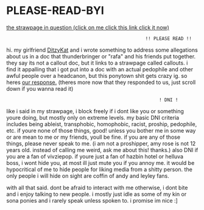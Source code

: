 # PLEASE-READ-BYI
<a href="https://gardengnostix.straw.page/">the strawpage in question (click on me click this link click it now)</a>

                                                       !! PLEASE READ !!

hi. my girlfriend <a href="https://github.com/DitzyKat">DitzyKat</a> and i wrote something to address some allegations about us in a doc that thunderbringer or "rafa" and his friends put together. they say its not a callout doc, but it links to a strawpage called callouts.
i find it appalling that i got put into a doc with an actual pedophile and other awful people over a headcanon, but this ponytown shit gets crazy ig. so heres <a href=https://spamaltpage.straw.page/>our response.</a>
(theres more now that they responded to us, just scroll down if you wanna read it)


                                                            ! DNI !
like i said in my strawpage, i block freely if i dont like you or something youre doing, but mostly only on extreme levels. my basic DNI criteria includes being ableist, transphobic, homophobic, racist, proship, pedophile, etc.
if youre none of those things, good! unless you bother me in some way or are mean to me or my friends, youll be fine. if you are any of those things, please never speak to me. (i am not a proshipper, amy rose is not 12 years old. instead of calling me weird, ask me about this! thanks.)
also DNI if you are a fan of vivziepop. if youre just a fan of hazbin hotel or helluva boss, i wont hide you, at most ill just mute you if you annoy me. it would be hypocritical of me to hide people for liking media from a shitty person.
the only people i will hide on sight are coffin of andy and leyley fans. 

with all that said. dont be afraid to interact with me otherwise, i dont bite and i enjoy talking to new people. i mostly just idle as some of my kin or sona ponies and i rarely speak unless spoken to.
i promise im nice :]
